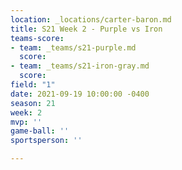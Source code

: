 ```yaml
---
location: _locations/carter-baron.md
title: S21 Week 2 - Purple vs Iron
teams-score:
- team: _teams/s21-purple.md
  score: 
- team: _teams/s21-iron-gray.md
  score: 
field: "1"
date: 2021-09-19 10:00:00 -0400
season: 21
week: 2
mvp: ''
game-ball: ''
sportsperson: ''

---
```

